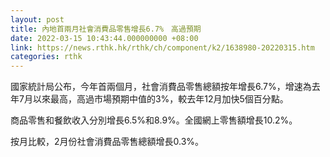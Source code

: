 ```yaml
---
layout: post
title: 內地首兩月社會消費品零售增長6.7%　高過預期
date: 2022-03-15 10:43:44.000000000 +08:00
link: https://news.rthk.hk/rthk/ch/component/k2/1638980-20220315.htm
categories: rthk
---
```


國家統計局公布，今年首兩個月，社會消費品零售總額按年增長6.7%，增速為去年7月以來最高，高過市場預期中值的3%，較去年12月加快5個百分點。

商品零售和餐飲收入分別增長6.5%和8.9%。全國網上零售額增長10.2%。

按月比較，2月份社會消費品零售總額增長0.3%。
